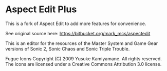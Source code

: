 # Aspect Edit Plus

This is a fork of Aspect Edit to add more features for convenience.

See original source here: https://bitbucket.org/mark_mcs/aspectedit

This is an editor for the resources of the Master System and Game Gear versions of Sonic 2, Sonic Chaos and Sonic Triple Trouble.

Fugue Icons
Copyright (C) 2009 Yusuke Kamiyamane. All rights reserved.
The icons are licensed under a Creative Commons
Attribution 3.0 license.

